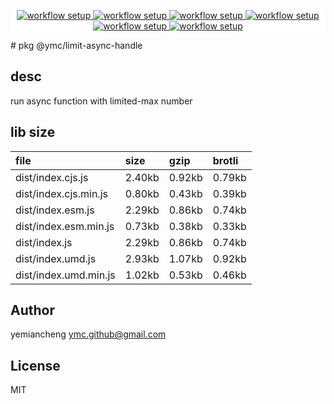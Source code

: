 <p align="center" style="background:white;">
<!-- github workflow stat:s -->
<!-- one line and center  -->
  <a href="https://github.com/YMC-GitHub">
    <img alt="workflow setup" src="https://img.shields.io/static/v1?label=pkg&message=done&color=ff69b4&style=flat-square" />
  </a>
  <a href="https://github.com/YMC-GitHub">
    <img alt="workflow setup" src="https://img.shields.io/static/v1?label=cod&message=done&color=ff69b4&style=flat-square" />
  </a>
    <a href="https://github.com/YMC-GitHub">
    <img alt="workflow setup" src="https://img.shields.io/static/v1?label=dep&message=done&color=ff69b4&style=flat-square" />
  </a>
  <a href="https://github.com/YMC-GitHub">
    <img alt="workflow setup" src="https://img.shields.io/static/v1?label=lin&message=done&color=ff69b4&style=flat-square" />
  </a>
    <a href="https://github.com/YMC-GitHub">
    <img alt="workflow setup" src="https://img.shields.io/static/v1?label=tes&message=fail&color=ff69b4&style=flat-square" />
  </a>
      <a href="https://github.com/YMC-GitHub">
    <img alt="workflow setup" src="https://img.shields.io/static/v1?label=pro&message=done&color=ff69b4&style=flat-square" />
  </a>


  <!-- https://img.shields.io/badge/<LABEL>-<MESSAGE>-<COLOR> -->
  <!-- https://img.shields.io/static/v1?label=<LABEL>&message=<MESSAGE>&color=<COLOR> -->
<!-- github workflow stat:e -->
</p>
# pkg @ymc/limit-async-handle

## desc
run async function with limited-max number

## lib size  
file | size | gzip | brotli
:---- | :---- | :---- | :----
dist/index.cjs.js | 2.40kb | 0.92kb | 0.79kb
dist/index.cjs.min.js | 0.80kb | 0.43kb | 0.39kb
dist/index.esm.js | 2.29kb | 0.86kb | 0.74kb
dist/index.esm.min.js | 0.73kb | 0.38kb | 0.33kb
dist/index.js | 2.29kb | 0.86kb | 0.74kb
dist/index.umd.js | 2.93kb | 1.07kb | 0.92kb
dist/index.umd.min.js | 1.02kb | 0.53kb | 0.46kb

## Author
yemiancheng <ymc.github@gmail.com>

## License
MIT